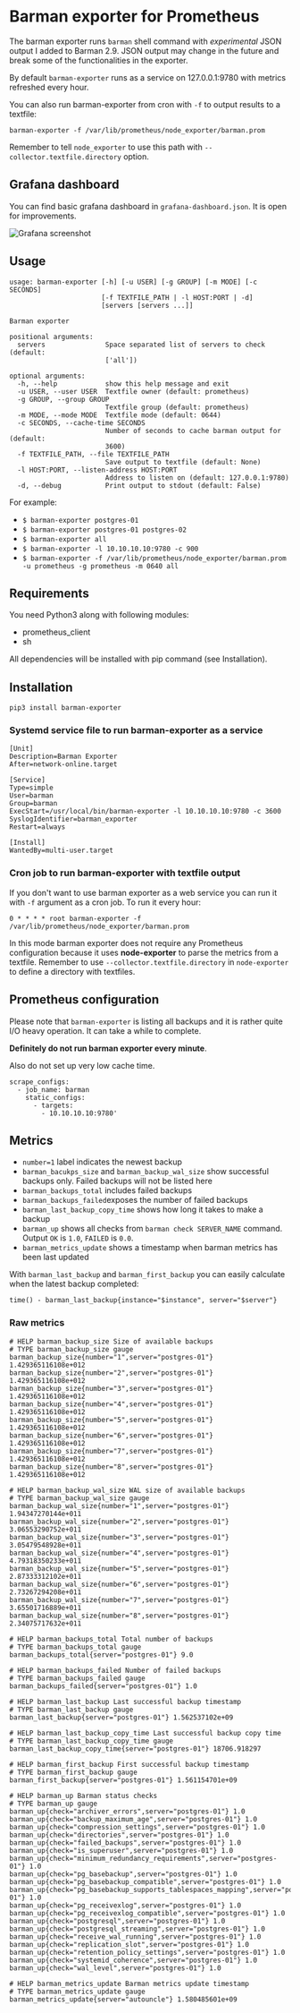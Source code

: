 # Barman exporter for Prometheus

The barman exporter runs `barman` shell command with _experimental_ JSON output I added to Barman 2.9. JSON output may change in the future and break some of the functionalities in the exporter.

By default `barman-exporter` runs as a service on 127.0.0.1:9780 with metrics refreshed every hour.

You can also run barman-exporter from cron with `-f` to output results to a textfile:

```
barman-exporter -f /var/lib/prometheus/node_exporter/barman.prom
```

Remember to tell `node_exporter` to use this path with `--collector.textfile.directory` option.

## Grafana dashboard

You can find basic grafana dashboard in `grafana-dashboard.json`. It is open for improvements.

![Grafana screenshot](grafana-screenshot.png?raw=true "Grafana screenshot")

## Usage

```
usage: barman-exporter [-h] [-u USER] [-g GROUP] [-m MODE] [-c SECONDS]
                       [-f TEXTFILE_PATH | -l HOST:PORT | -d]
                       [servers [servers ...]]

Barman exporter

positional arguments:
  servers               Space separated list of servers to check (default:
                        ['all'])

optional arguments:
  -h, --help            show this help message and exit
  -u USER, --user USER  Textfile owner (default: prometheus)
  -g GROUP, --group GROUP
                        Textfile group (default: prometheus)
  -m MODE, --mode MODE  Textfile mode (default: 0644)
  -c SECONDS, --cache-time SECONDS
                        Number of seconds to cache barman output for (default:
                        3600)
  -f TEXTFILE_PATH, --file TEXTFILE_PATH
                        Save output to textfile (default: None)
  -l HOST:PORT, --listen-address HOST:PORT
                        Address to listen on (default: 127.0.0.1:9780)
  -d, --debug           Print output to stdout (default: False)
```

For example:

- `$ barman-exporter postgres-01`
- `$ barman-exporter postgres-01 postgres-02`
- `$ barman-exporter all`
- `$ barman-exporter -l 10.10.10.10:9780 -c 900`
- `$ barman-exporter -f /var/lib/prometheus/node_exporter/barman.prom -u prometheus -g prometheus -m 0640 all`

## Requirements

You need Python3 along with following modules:

- prometheus_client
- sh

All dependencies will be installed with pip command (see Installation).

## Installation

```
pip3 install barman-exporter
```

### Systemd service file to run barman-exporter as a service

```
[Unit]
Description=Barman Exporter
After=network-online.target

[Service]
Type=simple
User=barman
Group=barman
ExecStart=/usr/local/bin/barman-exporter -l 10.10.10.10:9780 -c 3600
SyslogIdentifier=barman_exporter
Restart=always

[Install]
WantedBy=multi-user.target
```

### Cron job to run barman-exporter with textfile output

If you don't want to use barman exporter as a web service you can run it with `-f` argument as a cron job. To run it every hour:

```
0 * * * * root barman-exporter -f /var/lib/prometheus/node_exporter/barman.prom
```

In this mode barman exporter does not require any Prometheus configuration because it uses **node-exporter** to parse the metrics from a textfile. Remember to use `--collector.textfile.directory` in `node-exporter` to define a directory with textfiles.

## Prometheus configuration

Please note that `barman-exporter` is listing all backups and it is rather quite I/O heavy operation. It can take a while to complete.

**Definitely do not run barman exporter every minute**.

Also do not set up very low cache time.

```
scrape_configs:
  - job_name: barman
    static_configs:
      - targets:
        - 10.10.10.10:9780'
```

## Metrics

- `number=1` label indicates the newest backup
- `barman_bacukps_size` and `barman_backup_wal_size` show successful backups only. Failed backups will not be listed here
- `barman_backups_total` includes failed backups
- `barman_backups_failed`exposes the number of failed backups
- `barman_last_backup_copy_time` shows how long it takes to make a backup
- `barman_up` shows all checks from `barman check SERVER_NAME` command. Output `OK` is `1.0`, `FAILED` is `0.0`.
- `barman_metrics_update` shows a timestamp when barman metrics has been last updated

With `barman_last_backup` and `barman_first_backup` you can easily calculate when the latest backup completed:

```
time() - barman_last_backup{instance="$instance", server="$server"}
```

### Raw metrics

```
# HELP barman_backup_size Size of available backups
# TYPE barman_backup_size gauge
barman_backup_size{number="1",server="postgres-01"} 1.429365116108e+012
barman_backup_size{number="2",server="postgres-01"} 1.429365116108e+012
barman_backup_size{number="3",server="postgres-01"} 1.429365116108e+012
barman_backup_size{number="4",server="postgres-01"} 1.429365116108e+012
barman_backup_size{number="5",server="postgres-01"} 1.429365116108e+012
barman_backup_size{number="6",server="postgres-01"} 1.429365116108e+012
barman_backup_size{number="7",server="postgres-01"} 1.429365116108e+012
barman_backup_size{number="8",server="postgres-01"} 1.429365116108e+012

# HELP barman_backup_wal_size WAL size of available backups
# TYPE barman_backup_wal_size gauge
barman_backup_wal_size{number="1",server="postgres-01"} 1.94347270144e+011
barman_backup_wal_size{number="2",server="postgres-01"} 3.06553290752e+011
barman_backup_wal_size{number="3",server="postgres-01"} 3.05479548928e+011
barman_backup_wal_size{number="4",server="postgres-01"} 4.79318350233e+011
barman_backup_wal_size{number="5",server="postgres-01"} 2.87333312102e+011
barman_backup_wal_size{number="6",server="postgres-01"} 2.73267294208e+011
barman_backup_wal_size{number="7",server="postgres-01"} 3.65501716889e+011
barman_backup_wal_size{number="8",server="postgres-01"} 2.34075717632e+011

# HELP barman_backups_total Total number of backups
# TYPE barman_backups_total gauge
barman_backups_total{server="postgres-01"} 9.0

# HELP barman_backups_failed Number of failed backups
# TYPE barman_backups_failed gauge
barman_backups_failed{server="postgres-01"} 1.0

# HELP barman_last_backup Last successful backup timestamp
# TYPE barman_last_backup gauge
barman_last_backup{server="postgres-01"} 1.562537102e+09

# HELP barman_last_backup_copy_time Last successful backup copy time
# TYPE barman_last_backup_copy_time gauge
barman_last_backup_copy_time{server="postgres-01"} 18706.918297

# HELP barman_first_backup First successful backup timestamp
# TYPE barman_first_backup gauge
barman_first_backup{server="postgres-01"} 1.561154701e+09

# HELP barman_up Barman status checks
# TYPE barman_up gauge
barman_up{check="archiver_errors",server="postgres-01"} 1.0
barman_up{check="backup_maximum_age",server="postgres-01"} 1.0
barman_up{check="compression_settings",server="postgres-01"} 1.0
barman_up{check="directories",server="postgres-01"} 1.0
barman_up{check="failed_backups",server="postgres-01"} 1.0
barman_up{check="is_superuser",server="postgres-01"} 1.0
barman_up{check="minimum_redundancy_requirements",server="postgres-01"} 1.0
barman_up{check="pg_basebackup",server="postgres-01"} 1.0
barman_up{check="pg_basebackup_compatible",server="postgres-01"} 1.0
barman_up{check="pg_basebackup_supports_tablespaces_mapping",server="postgres-01"} 1.0
barman_up{check="pg_receivexlog",server="postgres-01"} 1.0
barman_up{check="pg_receivexlog_compatible",server="postgres-01"} 1.0
barman_up{check="postgresql",server="postgres-01"} 1.0
barman_up{check="postgresql_streaming",server="postgres-01"} 1.0
barman_up{check="receive_wal_running",server="postgres-01"} 1.0
barman_up{check="replication_slot",server="postgres-01"} 1.0
barman_up{check="retention_policy_settings",server="postgres-01"} 1.0
barman_up{check="systemid_coherence",server="postgres-01"} 1.0
barman_up{check="wal_level",server="postgres-01"} 1.0

# HELP barman_metrics_update Barman metrics update timestamp
# TYPE barman_metrics_update gauge
barman_metrics_update{server="autouncle"} 1.580485601e+09
```
